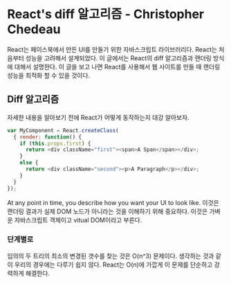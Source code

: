 # React's diff 알고리즘 - Christopher Chedeau

React는 페이스북에서 만든 UI를 만들기 위한 자바스크립트 라이브러리다.
React는 처음부터 성능을 고려해서 설계되었다.
이 글에서는 React의 diff 알고리즘과 랜더링 방식에 대해서 설명한다.
이 글을 보고 나면 React를 사용해서 웹 사이트를 만들 때 랜더링 성능을 최적화 할 수 있을 것이다.

## Diff 알고리즘

자세한 내용을 알아보기 전에 React가 어떻게 동작하는지 대강 알아보자.

```javascript
var MyComponent = React.createClass(
  { render: function() {
    if (this.props.first) {
      return <div className="first"><span>A Span</span></div>;
    }
    else {
      return <div className="second"><p>A Paragraph</p></div>;
    }
  }
});
```

At any point in time, you describe how you want your UI to look like.
이것은 랜더링 결과가 실제 DOM 노드가 아니라는 것을 이해하기 위해 중요하다.
이것은 가벼운 자바스크립트 객체이고 vitual DOM이라고 부른다.

### 단계별로

임의의 두 트리의 최소의 변경된 갯수를 찾는 것은 O(n^3) 문제이다.
생각하는 것과 같이 우리의 경우에는 다루기 쉽지 않다.
React는 O(n)에 가깝게 이 문제를 단순하고 강력하게 해결한다.

 
